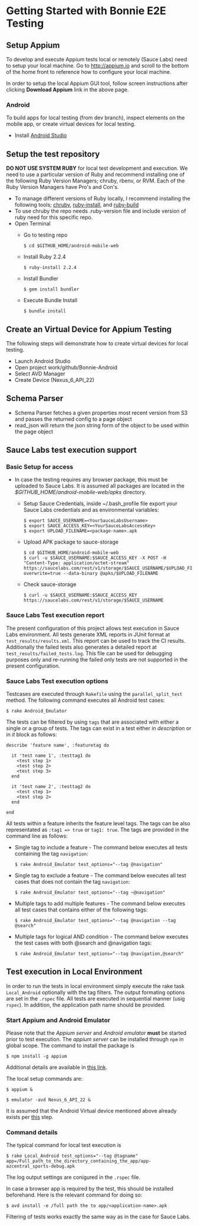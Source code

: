 # Getting Started with Bonnie E2E Testing

## Setup Appium
To develop and execute Appium tests local or remotely (Sauce Labs) need to setup your local machine. Go to http://appium.io and scroll to the bottom of the home front to reference how to configure your local machine.

In order to setup the local Appium GUI tool, follow screen instructions after clicking **Download Appium** link in the above page. 

### Android
To build apps for local testing (from dev branch), inspect elements on the mobile app, or create virtual devices for local testing.
* Install [Android Studio](https://developer.android.com/studio/index.html)

## Setup the test repository
**DO NOT USE SYSTEM RUBY** for local test development and execution. We need to use a particular version of Ruby and recommend installing one of the following Ruby Version Managers; chruby, rbenv, or RVM. Each of the Ruby Version Managers have Pro's and Con's.

* To manage different versions of Ruby locally, I recommend installing the following tools; [chruby](https://github.com/postmodern/chruby), [ruby-install](https://github.com/postmodern/ruby-install#readme), and [ruby-build](https://github.com/rbenv/ruby-build#readme)
* To use chruby the repo needs .ruby-version file and include version of ruby need for this specific repo.
* Open Terminal
    * Go to testing repo

        ```
        $ cd $GITHUB_HOME/android-mobile-web
        ```
    * Install Ruby 2.2.4  

        ```
        $ ruby-install 2.2.4
        ```
    * Install Bundler

        ```
        $ gem install bundler
        ```
    * Execute Bundle Install

        ```
        $ bundle install
        ```

## Create an Virtual Device for Appium Testing
The following steps will demonstrate how to create virtual devices for local testing.

* Launch Android Studio
* Open project work/github/Bonnie-Android
* Select AVD Manager
* Create Device (Nexus_6_API_22)

## Schema Parser
* Schema Parser fetches a given properties most recent version from S3 and passes the returned config to a page object
* read_json will return the json string form of the object to be used within the page object

## Sauce Labs test execution support
### Basic Setup for access
* In case the testing requires any browser package, this must be uploaded to Sauce Labs. It is assumed all packages are located in the *$GITHUB_HOME/android-mobile-web/apks* directory.
    * Setup Sauce Credentials, inside ~/.bash_profile file export your Sauce Labs credentials and  as environmental variables:

      ```
      $ export SAUCE_USERNAME=<YourSauceLabsUsername>
      $ export SAUCE_ACCESS_KEY=<YourSauceLabsAccessKey>
      $ export UPLOAD_FILENAME=<package-name>.apk
      ```      
    * Upload APK package to sauce-storage

      ```
      $ cd $GITHUB_HOME/android-mobile-web
      $ curl -u $SAUCE_USERNAME:$SAUCE_ACCESS_KEY -X POST -H "Content-Type: application/octet-stream" https://saucelabs.com/rest/v1/storage/$SAUCE_USERNAME/$UPLOAD_FILENAME?overwrite=true --data-binary @apks/$UPLOAD_FILENAME
      ```      
    * Check sauce-storage

        ```
        $ curl -u $SAUCE_USERNAME:$SAUCE_ACCESS_KEY https://saucelabs.com/rest/v1/storage/$SAUCE_USERNAME
        ```

### Sauce Labs Test execution report
The present configuration of this project allows test execution in Sauce Labs environment. All tests generate XML reports in JUnit format at `test_results/results.xml`. This report can be used to track the CI results. Additionally the failed tests also generates a detailed report at `test_results/failed_tests.log`. This file can be used for debugging purposes only and re-running the failed only tests are not supported in the present configuration.

### Sauce Labs Test execution options
Testcases are executed through `Rakefile` using the `parallel_split_test` method. The following command executes all Android test cases:

  ```
  $ rake Android_Emulator
  ```
The tests can be filtered by using `tags` that are associated with either a single or a group of tests. The tags can exist in a test either in _description_ or in _it_ block as follows:

  ```
  describe 'feature name', :featuretag do

    it 'test name 1', :testtag1 do
      <test step 1>
      <test step 2>
      <test step 3>
    end

    it 'test name 2', :testtag2 do
      <test step 1>
      <test step 2>
    end

  end
  ```
All tests within a feature inherits the feature level tags. The tags can be also representated as `:tag1 => true` or `tag1: true`.
The tags are provided in the command line as follows:
* Single tag to include a feature - The command below executes all tests containing the tag `navigation`:

    ```
    $ rake Android_Emulator test_options="--tag @navigation"
    ```
* Single tag to exclude a feature - The command below executes all test cases that does not contain the tag `navigation`:

    ```
    $ rake Android_Emulator test_options="--tag ~@navigation"
    ```
* Multiple tags to add multiple features - The command below executes all test cases that contains either of the following tags:

    ```
    $ rake Android_Emulator test_options="--tag @navigation --tag @search"
    ```
* Multiple tags for logical AND condition - The command below executes the test cases with both @search and @navigation tags:

    ```
    $ rake Android_Emulator test_options="--tag @navigation,@search"
    ```

## Test execution in Local Environment

In order to run the tests in local environment simply execute the rake task `Local_Android` optionally with the tag filters. The output formating options are set in the `.rspec` file. All tests are executed in sequential manner (usig `rspec`). In addition, the application path name should be provided.

### Start Appium and Android Emulator
Please note that the *Appium server* and *Android emulator* **must** be started prior to test execution. The _appium server_ can be installed through `npm` in global scope. The command to install the package is
  ```
  $ npm install -g appium
  ```
Additional details are available in [this link](https://www.npmjs.com/package/appium#quick-start).

The local setup commands are:

  ```
  $ appium &

  $ emulator -avd Nexus_6_API_22 &
  ```
It is assumed that the Android Virtual device mentioned above already exists per [this](#create-an-virtual-device-for-appium-testing) step.

### Command details
The typical command for local test execution is

  ```
  $ rake Local_Android test_options="--tag @tagname" app=/Full_path_to_the_directory_containing_the_app/app-azcentral_sports-debug.apk
  ```
The log output settings are conigured in the `.rspec` file.

In case a browser app is required by the test, this should be installed beforehand. Here is the relevant command for doing so:

  ```
  $ avd install -e /full path the to app/<application-name>.apk
  ```

Filtering of tests works exactly the same way as in the case for Sauce Labs.
